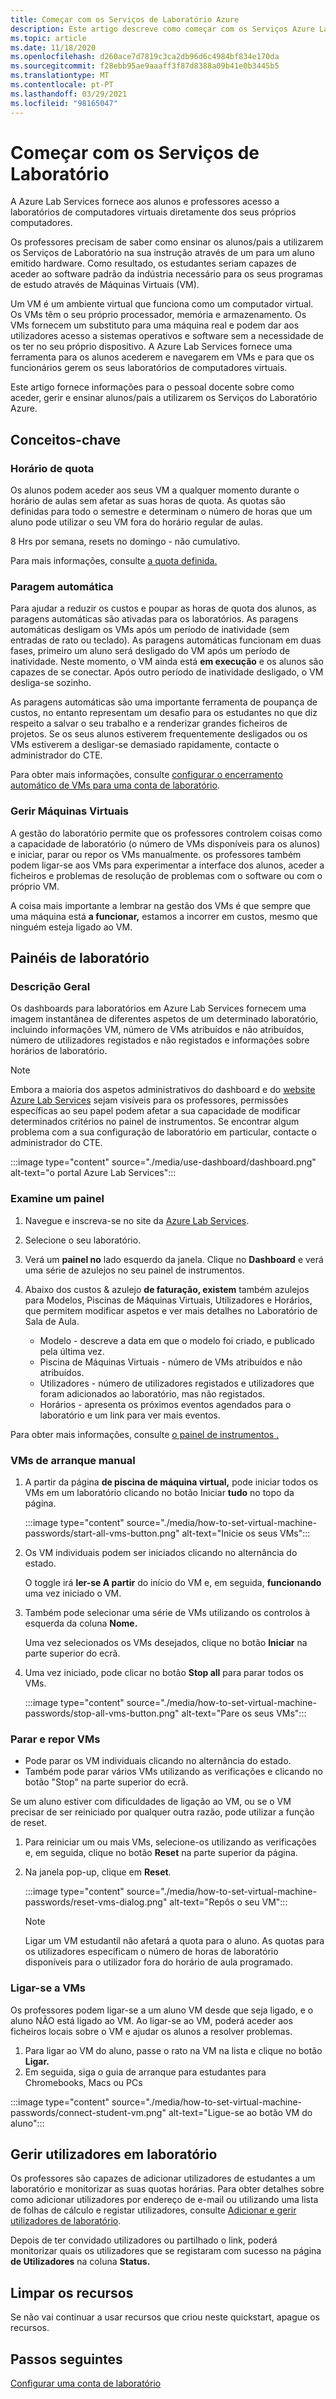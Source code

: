 ```yaml
---
title: Começar com os Serviços de Laboratório Azure
description: Este artigo descreve como começar com os Serviços Azure Lab.
ms.topic: article
ms.date: 11/18/2020
ms.openlocfilehash: d260ace7d7819c3ca2db96d6c4984bf834e170da
ms.sourcegitcommit: f28ebb95ae9aaaff3f87d8388a09b41e0b3445b5
ms.translationtype: MT
ms.contentlocale: pt-PT
ms.lasthandoff: 03/29/2021
ms.locfileid: "98165047"
---
```

# <a name="get-started-with-lab-services"></a>Começar com os Serviços de Laboratório 

A Azure Lab Services fornece aos alunos e professores acesso a laboratórios de computadores virtuais diretamente dos seus próprios computadores.

Os professores precisam de saber como ensinar os alunos/pais a utilizarem os Serviços de Laboratório na sua instrução através de um para um aluno emitido hardware. Como resultado, os estudantes seriam capazes de aceder ao software padrão da indústria necessário para os seus programas de estudo através de Máquinas Virtuais (VM). 

Um VM é um ambiente virtual que funciona como um computador virtual. Os VMs têm o seu próprio processador, memória e armazenamento. Os VMs fornecem um substituto para uma máquina real e podem dar aos utilizadores acesso a sistemas operativos e software sem a necessidade de os ter no seu próprio dispositivo. A Azure Lab Services fornece uma ferramenta para os alunos acederem e navegarem em VMs e para que os funcionários gerem os seus laboratórios de computadores virtuais. 

Este artigo fornece informações para o pessoal docente sobre como aceder, gerir e ensinar alunos/pais a utilizarem os Serviços do Laboratório Azure.

## <a name="key-concepts"></a>Conceitos-chave

### <a name="quota-hours"></a>Horário de quota

Os alunos podem aceder aos seus VM a qualquer momento durante o horário de aulas sem afetar as suas horas de quota. As quotas são definidas para todo o semestre e determinam o número de horas que um aluno pode utilizar o seu VM fora do horário regular de aulas.

8 Hrs por semana, resets no domingo - não cumulativo.

Para mais informações, consulte [a quota definida.](how-to-configure-student-usage.md#set-quotas-for-users)

### <a name="automatic-shut-down"></a>Paragem automática

Para ajudar a reduzir os custos e poupar as horas de quota dos alunos, as paragens automáticas são ativadas para os laboratórios. As paragens automáticas desligam os VMs após um período de inatividade (sem entradas de rato ou teclado). As paragens automáticas funcionam em duas fases, primeiro um aluno será desligado do VM após um período de inatividade. Neste momento, o VM ainda está **em execução** e os alunos são capazes de se conectar. Após outro período de inatividade desligado, o VM desliga-se sozinho.

As paragens automáticas são uma importante ferramenta de poupança de custos, no entanto representam um desafio para os estudantes no que diz respeito a salvar o seu trabalho e a renderizar grandes ficheiros de projetos. Se os seus alunos estiverem frequentemente desligados ou os VMs estiverem a desligar-se demasiado rapidamente, contacte o administrador do CTE. 

Para obter mais informações, consulte [configurar o encerramento automático de VMs para uma conta de laboratório](how-to-configure-lab-accounts.md).

### <a name="managing-virtual-machines"></a>Gerir Máquinas Virtuais

A gestão do laboratório permite que os professores controlem coisas como a capacidade de laboratório (o número de VMs disponíveis para os alunos) e iniciar, parar ou repor os VMs manualmente. os professores também podem ligar-se aos VMs para experimentar a interface dos alunos, aceder a ficheiros e problemas de resolução de problemas com o software ou com o próprio VM.

A coisa mais importante a lembrar na gestão dos VMs é que sempre que uma máquina está **a funcionar,** estamos a incorrer em custos, mesmo que ninguém esteja ligado ao VM.

## <a name="lab-dashboards"></a>Painéis de laboratório

### <a name="overview"></a>Descrição Geral

Os dashboards para laboratórios em Azure Lab Services fornecem uma imagem instantânea de diferentes aspetos de um determinado laboratório, incluindo informações VM, número de VMs atribuídos e não atribuídos, número de utilizadores registados e não registados e informações sobre horários de laboratório. 

> [!NOTE]
> Embora a maioria dos aspetos administrativos do dashboard e do [website Azure Lab Services](https://labs.azure.com/) sejam visíveis para os professores, permissões específicas ao seu papel podem afetar a sua capacidade de modificar determinados critérios no painel de instrumentos. Se encontrar algum problema com a sua configuração de laboratório em particular, contacte o administrador do CTE.

:::image type="content" source="./media/use-dashboard/dashboard.png" alt-text="o portal Azure Lab Services":::

### <a name="examine-a-dashboard"></a>Examine um painel

1. Navegue e inscreva-se no site da [Azure Lab Services](https://labs.azure.com/).
1. Selecione o seu laboratório.
1. Verá um **painel no** lado esquerdo da janela. Clique no **Dashboard** e verá uma série de azulejos no seu painel de instrumentos.
1. Abaixo dos custos & azulejo **de faturação, existem** também azulejos para Modelos, Piscinas de Máquinas Virtuais, Utilizadores e Horários, que permitem modificar aspetos e ver mais detalhes no Laboratório de Sala de Aula.

    * Modelo - descreve a data em que o modelo foi criado, e publicado pela última vez. 
    * Piscina de Máquinas Virtuais - número de VMs atribuídos e não atribuídos.
    * Utilizadores - número de utilizadores registados e utilizadores que foram adicionados ao laboratório, mas não registados.
    * Horários - apresenta os próximos eventos agendados para o laboratório e um link para ver mais eventos.

Para obter mais informações, consulte [o painel de instrumentos .](use-dashboard.md)

### <a name="manually-starting-vms"></a>VMs de arranque manual

1. A partir da página **de piscina de máquina virtual,** pode iniciar todos os VMs em um laboratório clicando no botão Iniciar **tudo** no topo da página.

    :::image type="content" source="./media/how-to-set-virtual-machine-passwords/start-all-vms-button.png" alt-text="Inicie os seus VMs":::
1. Os VM individuais podem ser iniciados clicando no alternância do estado. 

    O toggle irá **ler-se A partir** do início do VM e, em seguida, **funcionando** uma vez iniciado o VM.
1. Também pode selecionar uma série de VMs utilizando os controlos à esquerda da coluna **Nome.** 

    Uma vez selecionados os VMs desejados, clique no botão **Iniciar** na parte superior do ecrã.
1. Uma vez iniciado, pode clicar no botão **Stop all** para parar todos os VMs.

    :::image type="content" source="./media/how-to-set-virtual-machine-passwords/stop-all-vms-button.png" alt-text="Pare os seus VMs":::

### <a name="stopping-and-resetting-vms"></a>Parar e repor VMs

* Pode parar os VM individuais clicando no alternância do estado.
* Também pode parar vários VMs utilizando as verificações e clicando no botão "Stop" na parte superior do ecrã.

Se um aluno estiver com dificuldades de ligação ao VM, ou se o VM precisar de ser reiniciado por qualquer outra razão, pode utilizar a função de reset.
1. Para reiniciar um ou mais VMs, selecione-os utilizando as verificações e, em seguida, clique no botão **Reset** na parte superior da página.
1. Na janela pop-up, clique em **Reset**.

    :::image type="content" source="./media/how-to-set-virtual-machine-passwords/reset-vms-dialog.png" alt-text="Repôs o seu VM":::

    > [!NOTE]
    > Ligar um VM estudantil não afetará a quota para o aluno. As quotas para os utilizadores especificam o número de horas de laboratório disponíveis para o utilizador fora do horário de aula programado.

### <a name="connect-to-vms"></a>Ligar-se a VMs

Os professores podem ligar-se a um aluno VM desde que seja ligado, e o aluno NÃO está ligado ao VM. Ao ligar-se ao VM, poderá aceder aos ficheiros locais sobre o VM e ajudar os alunos a resolver problemas.

1. Para ligar ao VM do aluno, passe o rato na VM na lista e clique no botão **Ligar.** 
1. Em seguida, siga o guia de arranque para estudantes para Chromebooks, Macs ou PCs

:::image type="content" source="./media/how-to-set-virtual-machine-passwords/connect-student-vm.png" alt-text="Ligue-se ao botão VM do aluno":::

## <a name="manage-users-in-a-lab"></a>Gerir utilizadores em laboratório

Os professores são capazes de adicionar utilizadores de estudantes a um laboratório e monitorizar as suas quotas horárias. Para obter detalhes sobre como adicionar utilizadores por endereço de e-mail ou utilizando uma lista de folhas de cálculo e registar utilizadores, consulte [Adicionar e gerir utilizadores de laboratório](how-to-configure-student-usage.md).

Depois de ter convidado utilizadores ou partilhado o link, poderá monitorizar quais os utilizadores que se registaram com sucesso na página **de Utilizadores** na coluna **Status.** 

## <a name="clean-up-resources"></a>Limpar os recursos

Se não vai continuar a usar recursos que criou neste quickstart, apague os recursos.

## <a name="next-steps"></a>Passos seguintes

[Configurar uma conta de laboratório](tutorial-setup-lab-account.md)
